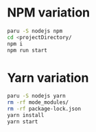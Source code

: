 # NPM variation
```bash
paru -S nodejs npm
cd <projectDirectory/
npm i
npm run start
```

# Yarn variation
```bash
paru -S nodejs yarn
rm -rf mode_modules/
rm -rf package-lock.json
yarn install
yarn start

